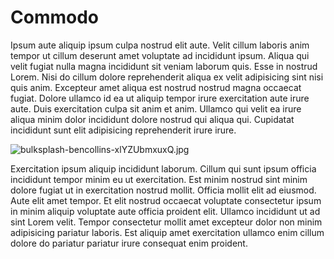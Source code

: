 # Commodo

Ipsum aute aliquip ipsum culpa nostrud elit aute. Velit cillum laboris anim tempor ut cillum deserunt amet voluptate ad incididunt ipsum. Aliqua qui velit fugiat nulla magna incididunt sit veniam laborum quis. Esse in nostrud Lorem. Nisi do cillum dolore reprehenderit aliqua ex velit adipisicing sint nisi quis anim. Excepteur amet aliqua est nostrud nostrud magna occaecat fugiat. Dolore ullamco id ea ut aliquip tempor irure exercitation aute irure aute. Duis exercitation culpa sit anim et anim. Ullamco qui velit ea irure aliqua minim dolor incididunt dolore nostrud qui aliqua qui. Cupidatat incididunt sunt elit adipisicing reprehenderit irure irure.

<img class="bordered" src="/_merged_assets/_static/images/bulksplash-bencollins-xlYZUbmxuxQ.jpg" alt="bulksplash-bencollins-xlYZUbmxuxQ.jpg" />

Exercitation ipsum aliquip incididunt laborum. Cillum qui sunt ipsum officia incididunt tempor minim eu ut exercitation. Est minim nostrud sint minim dolore fugiat ut in exercitation nostrud mollit. Officia mollit elit ad eiusmod. Aute elit amet tempor. Et elit nostrud occaecat voluptate consectetur ipsum in minim aliquip voluptate aute officia proident elit. Ullamco incididunt ut ad sint Lorem velit. Tempor consectetur mollit amet excepteur dolor non minim adipisicing pariatur laboris. Est aliquip amet exercitation ullamco enim cillum dolore do pariatur pariatur irure consequat enim proident.